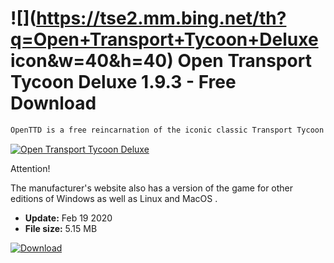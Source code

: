 # ![](https://tse2.mm.bing.net/th?q=Open+Transport+Tycoon+Deluxe icon&w=40&h=40) Open Transport Tycoon Deluxe 1.9.3 - Free Download

```sh
OpenTTD is a free reincarnation of the iconic classic Transport Tycoon Deluxe - an economic strategy in which for many years we had to take care of the continuous development and profitability of the transport company we set up. OpenTTD preserves all prototype features, offering many improvements, such as multiplayer mode or support for over a dozen languages ​​and currencies. Particularly noteworthy is the fact that from version 1.0.0 to play we no longer need any files from the original, as was even the case in version 0.7.5.
```
[![Open Transport Tycoon Deluxe](https://gallery.dpcdn.pl/imgc/Tools/60927/g_-_420x350_1.5_-_x20150817132443_0.jpg)](https://softexe.net/win/games-entertainment/strategies/open-transport-tycoon-deluxe:pRfdp.html)

Attention!
 
 The manufacturer's website also has a version of the game for other editions of Windows as well as Linux and MacOS .


- **Update:** Feb 19 2020
- **File size:** 5.15 MB

[![Download](https://cdn.softexe.net/static/img/download.png)](https://softexe.net/win/games-entertainment/strategies/open-transport-tycoon-deluxe:pRfdp.html)

